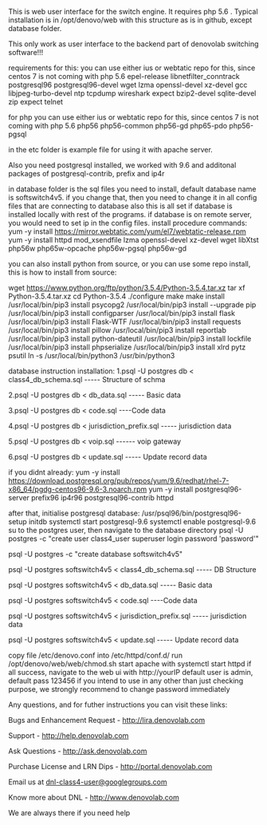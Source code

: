 This is web user interface for the switch engine. It requires php 5.6 .
Typical installation is in /opt/denovo/web with this structure as is in github, except database folder.

This only work as user interface to the backend part of denovolab switching software!!!

requirements for  this:
you can use either ius or webtatic repo for this, since centos 7 is not coming with php 5.6
epel-release
libnetfilter_conntrack 
postgresql96 postgresql96-devel 
wget lzma openssl-devel 
xz-devel gcc 
libjpeg-turbo-devel ntp 
tcpdump wireshark expect 
bzip2-devel sqlite-devel zip expect telnet

for php you can use either ius or webtatic repo for this, since centos 7 is not coming with php 5.6
php56 
php56-common
php56-gd
php65-pdo
php56-pgsql

in the  etc folder is example file for using it with apache server.

Also you need postgresql installed, we worked with 9.6  and additonal packages of postgresql-contrib, prefix and ip4r

in database folder is the sql files you need to install, default database name is softswitch4v5. if you change that, then you need to change it in all config files that are connecting to database
also this is all set if database is installed locally with rest of the programs. if database is on remote server, you would need to set ip in the config files.
install procedure commands:
yum -y install https://mirror.webtatic.com/yum/el7/webtatic-release.rpm
yum -y install httpd  mod_xsendfile lzma openssl-devel xz-devel wget libXtst php56w php65w-opcache php56w-pgsql php56w-gd


you can also install python from source, or you can use some repo install, this is how to install from source:

wget https://www.python.org/ftp/python/3.5.4/Python-3.5.4.tar.xz
tar xf Python-3.5.4.tar.xz
cd Python-3.5.4
./configure
make
make install
/usr/local/bin/pip3 install psycopg2
/usr/local/bin/pip3 install --upgrade pip
/usr/local/bin/pip3 install configparser
/usr/local/bin/pip3 install flask
/usr/local/bin/pip3 install Flask-WTF
/usr/local/bin/pip3 install requests
/usr/local/bin/pip3 install pillow
/usr/local/bin/pip3 install reportlab
/usr/local/bin/pip3 install python-dateutil
/usr/local/bin/pip3 install lockfile
/usr/local/bin/pip3 install phpserialize
/usr/local/bin/pip3 install xlrd pytz psutil
ln -s /usr/local/bin/python3 /usr/bin/python3




database instruction installation:
1.psql -U postgres db < class4_db_schema.sql -----  Structure of schma

2.psql -U postgres db < db_data.sql  -----  Basic data

3.psql -U postgres db < code.sql ----Code data

4.psql -U postgres db < jurisdiction_prefix.sql  ----- jurisdiction data

5.psql -U postgres db < voip.sql  ------ voip gateway

6.psql -U postgres db < update.sql  ----- Update record data


if you didnt already:
yum -y install https://download.postgresql.org/pub/repos/yum/9.6/redhat/rhel-7-x86_64/pgdg-centos96-9.6-3.noarch.rpm
yum -y install postgresql96-server prefix96 ip4r96 postgresql96-contrib httpd

after that, initialise postgresql database:
/usr/psql96/bin/postgresql96-setup initdb
systemctl start postgresql-9.6
systemctl enable postgresql-9.6
su to the postgres user, then  navigate to the database directory
psql -U postgres -c "create user class4_user superuser login password 'password'"

psql -U postgres -c "create database softswitch4v5"

psql -U postgres softswitch4v5 < class4_db_schema.sql ----- DB Structure

psql -U postgres softswitch4v5 < db_data.sql ----- Basic data

psql -U postgres softswitch4v5 < code.sql ----Code data

psql -U postgres softswitch4v5 <  jurisdiction_prefix.sql ----- jurisdiction data

psql -U postgres softswitch4v5 < update.sql ----- Update record data

copy file /etc/denovo.conf into /etc/httpd/conf.d/
run /opt/denovo/web/web/chmod.sh
start apache with systemctl start httpd
if all success, navigate to the web ui with http://yourIP
default user is admin, default pass 123456
if you intend to use in any other than just checking purpose, we strongly recommend to change password immediately

Any questions, and for futher instructions you can visit these links:

Bugs and Enhancement Request -  http://lira.denovolab.com 

Support  - http://help.denovolab.com 

Ask Questions - http://ask.denovolab.com 

Purchase License and LRN Dips - http://portal.denovolab.com

Email us at dnl-class4-user@googlegroups.com

Know more about DNL - http://www.denovolab.com 

We are always there if you need help
